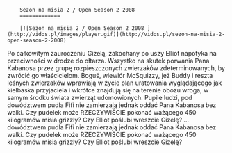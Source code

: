 
        Sezon na misia 2 / Open Season 2 2008 
        =============
        
        [![Sezon na misia 2 / Open Season 2 2008 ](http://vidos.pl/images/player.gif)](http://vidos.pl/sezon-na-misia-2-open-season-2-2008)
        
        
 Po całkowitym zauroczeniu Gizelą, zakochany po uszy Elliot napotyka na przeciwności w drodze do ołtarza. Wszystko na skutek porwania Pana Kabanosa przez grupę rozpieszczonych zwierzaków zdeterminowanych, by zwrócić go właścicielom. Boguś, wiewiór McSquizzy, jeż Buddy i reszta leśnych zwierzaków wprawiają w życie plan uratowania wyglądającego jak kiełbaska przyjaciela i wkrótce znajdują się na terenie obozu wroga, w samym środku świata zwierząt udomowionych. Pupile ludzi, pod dowództwem pudla Fifi nie zamierzają jednak oddać Pana Kabanosa bez walki. Czy pudelek może RZECZYWIŚCIE pokonać ważącego 450 kilogramów misia grizzly? Czy Elliot poślubi wreszcie Gizelę?  ... dowództwem pudla Fifi nie zamierzają jednak oddać Pana Kabanosa bez walki. Czy pudelek może RZECZYWIŚCIE pokonać ważącego 450 kilogramów misia grizzly? Czy Elliot poślubi wreszcie Gizelę?
    